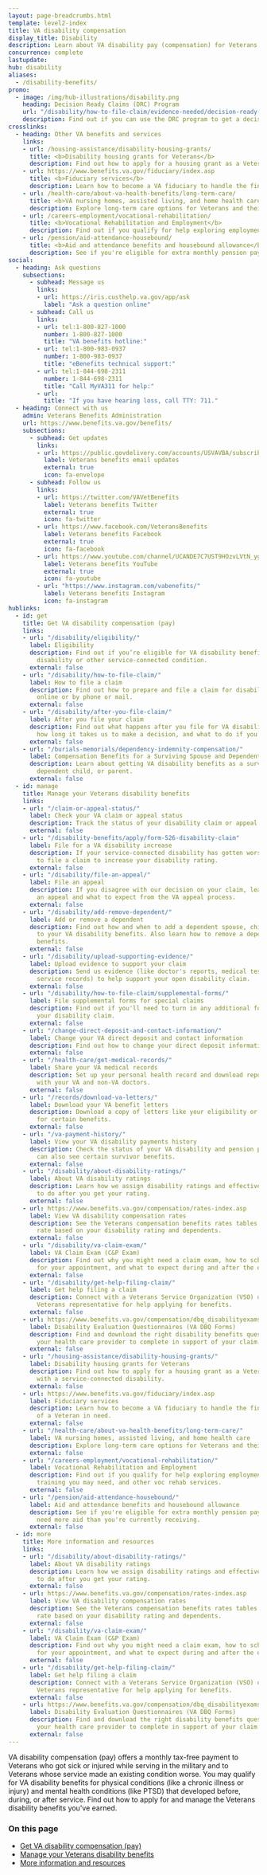 ```yaml
---
layout: page-breadcrumbs.html
template: level2-index
title: VA disability compensation
display_title: Disability
description: Learn about VA disability pay (compensation) for Veterans, including ratings, which conditions qualify, and how to file a claim. Find out if you can get VA disability pay for a service-connected disability (an illness or injury caused or made worse by your service).
concurrence: complete
lastupdate:
hub: disability
aliases:
  - /disability-benefits/
promo:
  - image: /img/hub-illustrations/disability.png
    heading: Decision Ready Claims (DRC) Program
    url: "/disability/how-to-file-claim/evidence-needed/decision-ready-claims/"
    description: Find out if you can use the DRC program to get a decision on your claim in 30 days or less.
crosslinks:
  - heading: Other VA benefits and services
    links:
    - url: /housing-assistance/disability-housing-grants/
      title: <b>Disability housing grants for Veterans</b>
      description: Find out how to apply for a housing grant as a Veteran or service member with a service-connected disability.
    - url: https://www.benefits.va.gov/fiduciary/index.asp
      title: <b>Fiduciary services</b>
      description: Learn how to become a VA fiduciary to handle the financial affairs of a Veteran in need.
    - url: /health-care/about-va-health-benefits/long-term-care/
      title: <b>VA nursing homes, assisted living, and home health care</b>
      description: Explore long-term care options for Veterans and their caregivers.
    - url: /careers-employment/vocational-rehabilitation/
      title: <b>Vocational Rehabilitation and Employment</b>
      description: Find out if you qualify for help exploring employment options, any training you may need, and other voc rehab services.
    - url: /pension/aid-attendance-housebound/
      title: <b>Aid and attendance benefits and housebound allowance</b>
      description: See if you're eligible for extra monthly pension payments if you need more aid than you're currently receiving.
social:
  - heading: Ask questions
    subsections:
      - subhead: Message us
        links:
        - url: https://iris.custhelp.va.gov/app/ask
          label: "Ask a question online"
      - subhead: Call us
        links:
        - url: tel:1-800-827-1000
          number: 1-800-827-1000
          title: "VA benefits hotline:"
        - url: tel:1-800-983-0937
          number: 1-800-983-0937
          title: "eBenefits technical support:"
        - url: tel:1-844-698-2311
          number: 1-844-698-2311
          title: "Call MyVA311 for help:"
        - url:
          title: "If you have hearing loss, call TTY: 711."
  - heading: Connect with us
    admin: Veterans Benefits Administration
    url: https://www.benefits.va.gov/benefits/
    subsections:
      - subhead: Get updates
        links:
        - url: https://public.govdelivery.com/accounts/USVAVBA/subscriber/new
          label: Veterans benefits email updates
          external: true
          icon: fa-envelope
      - subhead: Follow us
        links:
        - url: https://twitter.com/VAVetBenefits
          label: Veterans benefits Twitter
          external: true
          icon: fa-twitter
        - url: https://www.facebook.com/VeteransBenefits
          label: Veterans benefits Facebook
          external: true
          icon: fa-facebook
        - url: https://www.youtube.com/channel/UCANDE7C7UST9HOzvLVtN_yg
          label: Veterans benefits YouTube
          external: true
          icon: fa-youtube
        - url: "https://www.instagram.com/vabenefits/"
          label: Veterans benefits Instagram
          icon: fa-instagram
hublinks:
  - id: get
    title: Get VA disability compensation (pay)
    links:
    - url: "/disability/eligibility/"
      label: Eligibility
      description: Find out if you’re eligible for VA disability benefits for a presumptive
        disability or other service-connected condition.
      external: false
    - url: "/disability/how-to-file-claim/"
      label: How to file a claim
      description: Find out how to prepare and file a claim for disability compensation
        online or by phone or mail.
      external: false
    - url: "/disability/after-you-file-claim/"
      label: After you file your claim
      description: Find out what happens after you file for VA disability compensation,
        how long it takes us to make a decision, and what to do if you disagree.
      external: false
    - url: "/burials-memorials/dependency-indemnity-compensation/"
      label: Compensation Benefits for a Surviving Spouse and Dependents (VA DIC)
      description: Learn about getting VA disability benefits as a surviving spouse,
        dependent child, or parent.
      external: false
  - id: manage
    title: Manage your Veterans disability benefits
    links:
    - url: "/claim-or-appeal-status/"
      label: Check your VA claim or appeal status
      description: Track the status of your disability claim or appeal.
      external: false
    - url: "/disability-benefits/apply/form-526-disability-claim"
      label: File for a VA disability increase
      description: If your service-connected disability has gotten worse, find out how
        to file a claim to increase your disability rating.
      external: false
    - url: "/disability/file-an-appeal/"
      label: File an appeal
      description: If you disagree with our decision on your claim, learn how to file
        an appeal and what to expect from the VA appeal process.
      external: false
    - url: "/disability/add-remove-dependent/"
      label: Add or remove a dependent
      description: Find out how and when to add a dependent spouse, child, or parent
        to your VA disability benefits. Also learn how to remove a dependent from your
        benefits.
      external: false
    - url: "/disability/upload-supporting-evidence/"
      label: Upload evidence to support your claim
      description: Send us evidence (like doctor's reports, medical test results, or
        service records) to help support your open disability claim.
      external: false
    - url: "/disability/how-to-file-claim/supplemental-forms/"
      label: File supplemental forms for special claims
      description: Find out if you'll need to turn in any additional forms to support
        your disability claim.
      external: false
    - url: "/change-direct-deposit-and-contact-information/"
      label: Change your VA direct deposit and contact information
      description: Find out how to change your direct deposit information online.
      external: false
    - url: "/health-care/get-medical-records/"
      label: Share your VA medical records
      description: Set up your personal health record and download reports to share
        with your VA and non-VA doctors.
      external: false
    - url: "/records/download-va-letters/"
      label: Download your VA benefit letters
      description: Download a copy of letters like your eligibility or award letter
        for certain benefits.
      external: false
    - url: "/va-payment-history/"
      label: View your VA disability payments history
      description: Check the status of your VA disability and pension payments. You
        can also see certain survivor benefits.
      external: false
    - url: "/disability/about-disability-ratings/"
      label: About VA disability ratings
      description: Learn how we assign disability ratings and effective dates, and what
        to do after you get your rating.
      external: false
    - url: https://www.benefits.va.gov/compensation/rates-index.asp
      label: View VA disability compensation rates
      description: See the Veterans compensation benefits rates tables to find your
        rate based on your disability rating and dependents.
      external: false
    - url: "/disability/va-claim-exam/"
      label: VA Claim Exam (C&P Exam)
      description: Find out why you might need a claim exam, how to schedule and prepare
        for your appointment, and what to expect during and after the exam.
      external: false
    - url: "/disability/get-help-filing-claim/"
      label: Get help filing a claim
      description: Connect with a Veterans Service Organization (VSO) or accredited
        Veterans representative for help applying for benefits.
      external: false
    - url: https://www.benefits.va.gov/compensation/dbq_disabilityexams.asp
      label: Disability Evaluation Questionnaires (VA DBQ Forms)
      description: Find and download the right disability benefits questionnaire for
        your health care provider to complete in support of your claim.
      external: false
    - url: "/housing-assistance/disability-housing-grants/"
      label: Disability housing grants for Veterans
      description: Find out how to apply for a housing grant as a Veteran or service member
        with a service-connected disability.
      external: false
    - url: https://www.benefits.va.gov/fiduciary/index.asp
      label: Fiduciary services
      description: Learn how to become a VA fiduciary to handle the financial affairs
        of a Veteran in need.
      external: false
    - url: "/health-care/about-va-health-benefits/long-term-care/"
      label: VA nursing homes, assisted living, and home health care
      description: Explore long-term care options for Veterans and their caregivers.
      external: false
    - url: "/careers-employment/vocational-rehabilitation/"
      label: Vocational Rehabilitation and Employment
      description: Find out if you qualify for help exploring employment options, any
        training you may need, and other voc rehab services.
      external: false
    - url: "/pension/aid-attendance-housebound/"
      label: Aid and attendance benefits and housebound allowance
      description: See if you're eligible for extra monthly pension payments if you
        need more aid than you're currently receiving.
      external: false
  - id: more
    title: More information and resources
    links:
    - url: "/disability/about-disability-ratings/"
      label: About VA disability ratings
      description: Learn how we assign disability ratings and effective dates, and what
        to do after you get your rating.
      external: false
    - url: https://www.benefits.va.gov/compensation/rates-index.asp
      label: View VA disability compensation rates
      description: See the Veterans compensation benefits rates tables to find your
        rate based on your disability rating and dependents.
      external: false
    - url: "/disability/va-claim-exam/"
      label: VA Claim Exam (C&P Exam)
      description: Find out why you might need a claim exam, how to schedule and prepare
        for your appointment, and what to expect during and after the exam.
      external: false
    - url: "/disability/get-help-filing-claim/"
      label: Get help filing a claim
      description: Connect with a Veterans Service Organization (VSO) or accredited
        Veterans representative for help applying for benefits.
      external: false
    - url: https://www.benefits.va.gov/compensation/dbq_disabilityexams.asp
      label: Disability Evaluation Questionnaires (VA DBQ Forms)
      description: Find and download the right disability benefits questionnaire for
        your health care provider to complete in support of your claim.
      external: false
---
```


<p class="va-introtext">
VA disability compensation (pay) offers a monthly tax-free payment to Veterans who got sick or injured while serving in the military and to Veterans whose service made an existing condition worse. You may qualify for VA disability benefits for physical conditions (like a chronic illness or injury) and mental health conditions (like PTSD) that developed before, during, or after service. Find out how to apply for and manage the Veterans disability benefits you've earned.
</p>

<h3>On this page</h3>

<ul>
  <li><a href="#get">Get VA disability compensation (pay)</a></li>
  <li><a href="#manage">Manage your Veterans disability benefits</a></li>
  <li><a href="#more">More information and resources</a></li>
</ul>

